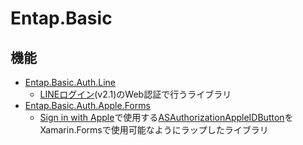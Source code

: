 # Entap.Basic

## 機能
* [Entap.Basic.Auth.Line](https://github.com/entap/Entap.Basic/tree/main/Source/Entap.Basic.Auth.Line/Entap.Basic.Auth.Line.NuGet)
  * [LINEログイン](https://developers.line.biz/ja/reference/line-login/)(v2.1)のWeb認証で行うライブラリ  
* [Entap.Basic.Auth.Apple.Forms](https://github.com/entap/Entap.Basic/tree/main/Source/Entap.Basic.Auth.Apple.Forms/Entap.Basic.Auth.Apple.Forms.NuGet)
  * [Sign in with Apple](https://developer.apple.com/jp/sign-in-with-apple/)で使用する[ASAuthorizationAppleIDButton](https://developer.apple.com/documentation/authenticationservices/asauthorizationappleidbutton)をXamarin.Formsで使用可能なようにラップしたライブラリ  
